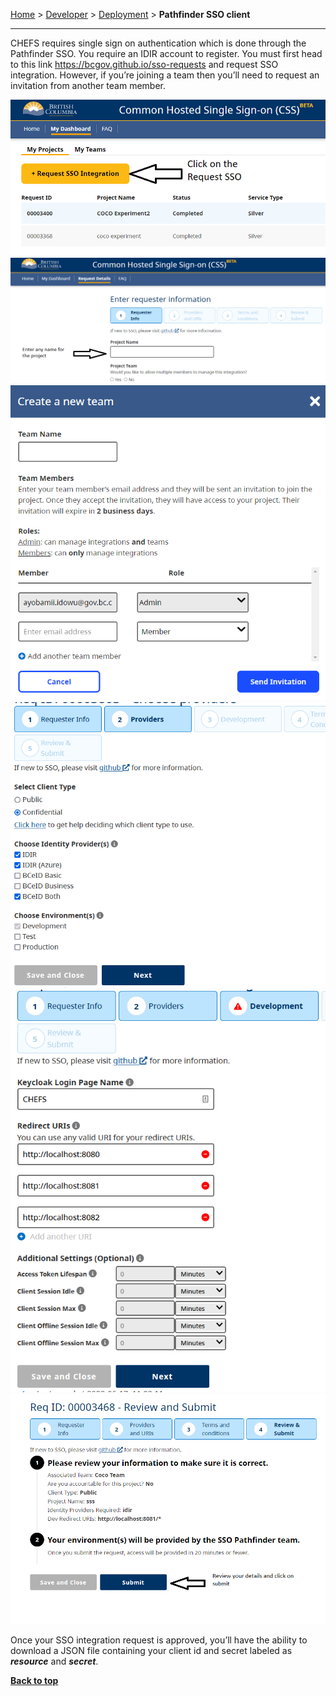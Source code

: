 [Home](index) > [Developer](Developer) > [Deployment](Deployment) > **Pathfinder SSO client**
***

CHEFS requires single sign on authentication which is done through the Pathfinder SSO. You require an IDIR account to register. You must first head to this link https://bcgov.github.io/sso-requests and request SSO integration. However, if you’re joining a team then you’ll need to request an invitation from another team member.

![Request SSO Integration](images/sso1.png)
![Requester information](images/sso2.png)
![Team management](images/sso3.png)
![Providers](images/sso4.png)
![Development settings](images/sso5.png)
![Submit](images/sso6.png)

Once your SSO integration request is approved, you’ll have the ability to download a JSON file containing your client id and secret labeled as ***resource*** and ***secret***.


**[Back to top](#top)**